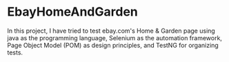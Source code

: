 # EbayHomeAndGarden
In this project, I have tried to test ebay.com's Home &amp; Garden page using java as the programming language, Selenium as the automation framework, Page Object Model (POM) as design principles, and TestNG for organizing tests.
